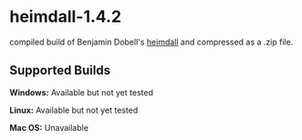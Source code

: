 # heimdall-1.4.2
compiled build of Benjamin Dobell's [heimdall](https://github.com/Benjamin-Dobell/Heimdall) and compressed as a .zip file.

## Supported Builds
**Windows:** Available but not yet tested

**Linux:** Available but not yet tested

**Mac OS:** Unavailable
